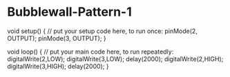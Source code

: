 # Bubblewall-Pattern-1
void setup() {
  // put your setup code here, to run once:
  pinMode(2, OUTPUT);
  pinMode(3, OUTPUT);
}

void loop() {
  // put your main code here, to run repeatedly:
  digitalWrite(2,LOW);
  digitalWrite(3,LOW);
  delay(2000);
  digitalWrite(2,HIGH);
  digitalWrite(3,HIGH);
  delay(2000);
}
